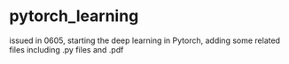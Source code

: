 # pytorch_learning
issued in 0605, starting the deep learning in Pytorch, adding some related files including .py files and .pdf 
